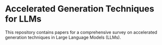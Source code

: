 # Accelerated Generation Techniques for LLMs

This repository contains papers for a comprehensive survey on accelerated generation techniques in Large Language Models (LLMs).
